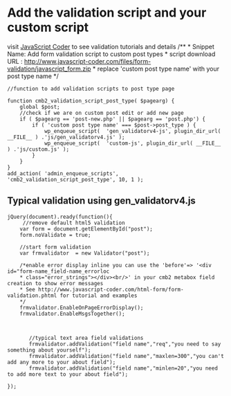 # Add the validation script and your custom script
visit [JavaScript Coder](http://www.javascript-coder.com/html-form/javascript-form-validation.phtml) to see validation tutorials and details
	/** 
	 * Snippet Name: Add form validation script to custom post types
	 * script download URL : http://www.javascript-coder.com/files/form-validation/javascript_form.zip
	 * replace 'custom post type name' with your post type name
	 */  

	//function to add validation scripts to post type page

	function cmb2_validation_script_post_type( $pagearg) {  
		global $post;  
		//check if we are on custom post edit or add new page
		if ( $pagearg == 'post-new.php' || $pagearg == 'post.php') {  
			if ( 'custom post type name' === $post->post_type ) {       
				wp_enqueue_script(  'gen_validatorv4-js', plugin_dir_url( __FILE__ ) .'js/gen_validatorv4.js' ); 
				wp_enqueue_script(  'custom-js', plugin_dir_url( __FILE__ ) .'js/custom.js' ); 
			}  
		}  
	}  
	add_action( 'admin_enqueue_scripts', 'cmb2_validation_script_post_type', 10, 1 ); 

## Typical validation using gen_validatorv4.js
	jQuery(document).ready(function(){
		 //remove default html5 validation
		var form = document.getElementById("post");
		form.noValidate = true;

		//start form validation
		var frmvalidator  = new Validator("post");

		/*enable error display inline you can use the 'before'=> '<div id="form-name_field-name_errorloc     
		* class="error_strings"></div><br/>' in your cmb2 metabox field creation to show error messages 
		* See http://www.javascript-coder.com/html-form/form-validation.phtml for tutorial and examples
		*/
		frmvalidator.EnableOnPageErrorDisplay();
		frmvalidator.EnableMsgsTogether();

	   
		
		   //typical text area field validations 
		   frmvalidator.addValidation("field name","req","you need to say something about yourself");
		   frmvalidator.addValidation("field name","maxlen=300","you can't add any more to your about field");
		   frmvalidator.addValidation("field name","minlen=20","you need to add more text to your about field");

	});
